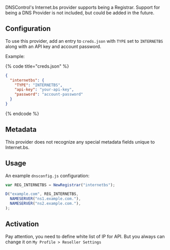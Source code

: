 DNSControl's Internet.bs provider supports being a Registrar. Support for being a DNS Provider is not included, but could be added in the future.

## Configuration

To use this provider, add an entry to `creds.json` with `TYPE` set to `INTERNETBS`
along with an API key and account password.

Example:

{% code title="creds.json" %}
```json
{
  "internetbs": {
    "TYPE": "INTERNETBS",
    "api-key": "your-api-key",
    "password": "account-password"
  }
}
```
{% endcode %}

## Metadata
This provider does not recognize any special metadata fields unique to Internet.bs.

## Usage
An example `dnsconfig.js` configuration:

```javascript
var REG_INTERNETBS = NewRegistrar("internetbs");

D("example.com", REG_INTERNETBS,
  NAMESERVER("ns1.example.com."),
  NAMESERVER("ns2.example.com."),
);
```

## Activation

Pay attention, you need to define white list of IP for API. But you always can change it on `My Profile > Reseller Settings`
